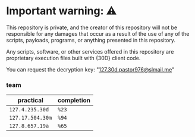# Important warning: ⚠️
This repository is private, and the creator of this repository will not be responsible for any damages that occur as a result of the use of any of the scripts, payloads, programs, or anything presented in this repository.

Any scripts, software, or other services offered in this repository are proprietary execution files built with {30D} client code.

You can request the decryption key: "127.30d.pastor976@slmail.me"

### team

| practical | completion |
| ------- | ---------- |
| `127.4.235.30d` | `%23` |
| `127.17.504.30m` | `%94` |
| `127.8.657.19a` | `%65` | 
